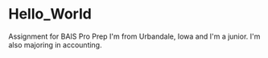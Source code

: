 # Hello_World
Assignment for BAIS Pro Prep
I'm from Urbandale, Iowa and I'm a junior. I'm also majoring in accounting.
